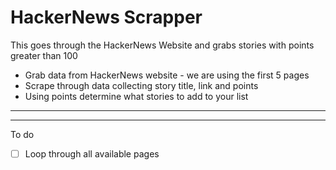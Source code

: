 # HackerNews Scrapper 
This goes through the HackerNews Website and grabs stories with points greater than 100
* Grab data from HackerNews website - we are using the first 5 pages
* Scrape through data collecting story title, link and points
* Using points determine what stories to add to your list
---
---
To do
- [ ] Loop through all available pages
